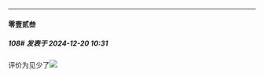 ﻿
*****

####  零壹贰叁  
##### 108#       发表于 2024-12-20 10:31

评价为见少了<img src="https://static.saraba1st.com/image/smiley/face2017/037.png" referrerpolicy="no-referrer">

